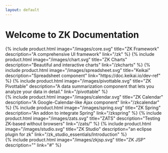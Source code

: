```yaml
---
layout: default
---
```


<link href="https://cdn.jsdelivr.net/npm/bootstrap@5.3.3/dist/css/bootstrap.min.css" rel="stylesheet" integrity="sha384-QWTKZyjpPEjISv5WaRU9OFeRpok6YctnYmDr5pNlyT2bRjXh0JMhjY6hW+ALEwIH" crossorigin="anonymous">

<div class="container">
    <div class="row">
      <div class="col-12 text-center">
        <h1 class="my-4">Welcome to ZK Documentation</h1>
      </div>
    </div>
    <div class="row">
      {% include product.html image="/images/core.svg" title="ZK Framework" description="A comprehensive UI framework" link="/zk" %}
      {% include product.html image="/images/chart.svg" title="ZK Charts" description="Beautiful and interactive charts" link="/zkcharts" %}
      {% include product.html image="/images/spreadsheet.svg" title="Keikai" description="Spreadsheet component" link="https://doc.keikai.io/dev-ref" %}
      {% include product.html image="/images/pivottable.svg" title="ZK Pivottable" description="A data summarization component that lets you analyze your data in detail." link="/pivottable" %}
    </div>
    <div class="row">
      {% include product.html image="/images/calendar.svg" title="ZK Calendar" description="A Google-Calendar-like Ajax component" link="/zkcalendar" %}
      {% include product.html image="/images/spring.svg" title="ZK Spring" description="An addon to integrate Spring" link="/zkspring" %}
      {% include product.html image="/images/zats.svg" title="ZATS" description="Testing ZK-based without browsers" link="/zats/" %}
      {% include product.html image="/images/studio.svg" title="ZK Studio" description="an eclipse plugin for zk" link="/zk_studio_essentials/Introduction" %}
    </div>
    <div class="row">
      {% include product.html image="/images/zkjsp.svg" title="ZK JSP" description="" link="#" %}
    </div>
</div>